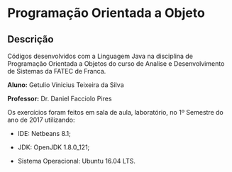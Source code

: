 # Programação Orientada a Objeto

## Descrição

Códigos desenvolvidos com a Linguagem Java na disciplina de Programação Orientada a Objetos do curso de Analise e Desenvolvimento de Sistemas da FATEC de Franca.

**Aluno:** Getulio Vinicius Teixeira da Silva

**Professor:** Dr. Daniel Facciolo Pires

Os exercícios foram feitos em sala de aula, laboratório, no 1º Semestre do ano de 2017 utilizando:

+ IDE: Netbeans 8.1;

+ JDK: OpenJDK 1.8.0_121;

+ Sistema Operacional: Ubuntu 16.04 LTS.


